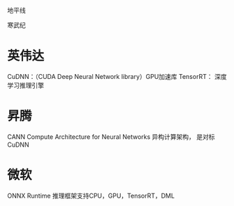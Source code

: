 地平线

寒武纪


# 英伟达
CuDNN：（CUDA Deep Neural Network library）GPU加速库
TensorRT： 深度学习推理引擎


# 昇腾

CANN Compute Architecture for Neural Networks 异构计算架构， 是对标CuDNN

# 微软

ONNX Runtime 推理框架支持CPU，GPU，TensorRT，DML


